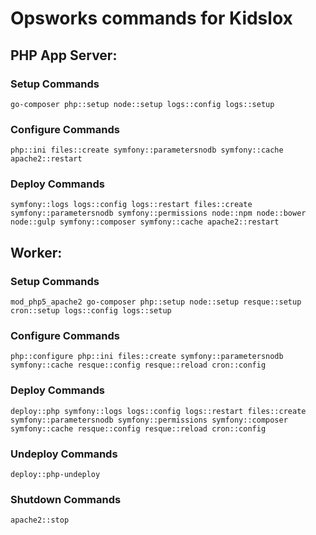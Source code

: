 # Opsworks commands for Kidslox

## PHP App Server:

### Setup Commands

    go-composer php::setup node::setup logs::config logs::setup

### Configure Commands

	php::ini files::create symfony::parametersnodb symfony::cache apache2::restart
    
### Deploy Commands

	symfony::logs logs::config logs::restart files::create symfony::parametersnodb symfony::permissions node::npm node::bower node::gulp symfony::composer symfony::cache apache2::restart

## Worker:

### Setup Commands

	mod_php5_apache2 go-composer php::setup node::setup resque::setup cron::setup logs::config logs::setup
    
### Configure Commands

	php::configure php::ini files::create symfony::parametersnodb symfony::cache resque::config resque::reload cron::config
    
### Deploy Commands

	deploy::php symfony::logs logs::config logs::restart files::create symfony::parametersnodb symfony::permissions symfony::composer symfony::cache resque::config resque::reload cron::config

### Undeploy Commands

	deploy::php-undeploy

### Shutdown Commands
	
	apache2::stop
